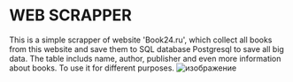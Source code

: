 # WEB SCRAPPER
This is a simple scrapper of website 'Book24.ru', which collect all books
from this website and save them to SQL database Postgresql to save
all big data. The table includs name, author, publisher and even more information
about books. To use it for different purposes.
![изображение](https://github.com/user-attachments/assets/594b0c61-78b9-4a54-8348-8e59d4152f80)
